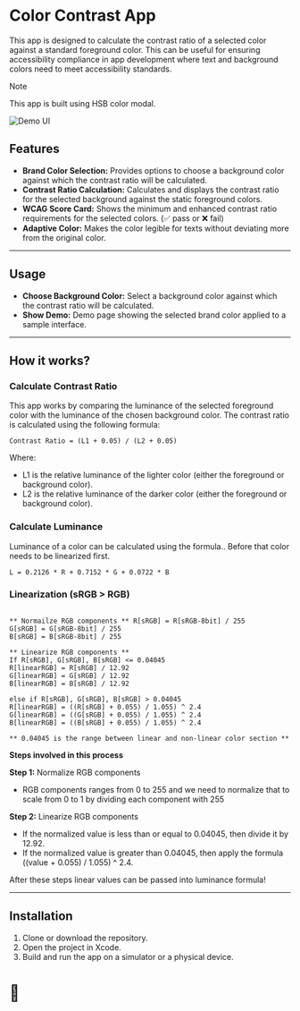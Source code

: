 # Color Contrast App

This app is designed to calculate the contrast ratio of a selected color against a standard foreground color. This can be useful for ensuring accessibility compliance in app development where text and background colors need to meet accessibility standards.

> [!NOTE]
> This app is built using HSB color modal.

![Demo UI](https://github.com/sakaavee/Color-Contrast-App/assets/59090839/52630e8f-dd9a-419e-b863-545bcf987b19)

## Features
- **Brand Color Selection:** Provides options to choose a background color against which the contrast ratio will be calculated.
- **Contrast Ratio Calculation:** Calculates and displays the contrast ratio for the selected background against the static foreground colors.
- **WCAG Score Card:** Shows the minimum and enhanced contrast ratio requirements for the selected colors. (✅ pass or ❌ fail)
- **Adaptive Color:** Makes the color legible for texts without deviating more from the original color.

----

## Usage
- **Choose Background Color:** Select a background color against which the contrast ratio will be calculated.
- **Show Demo:** Demo page showing the selected brand color applied to a sample interface.

----

## How it works?
### Calculate Contrast Ratio
This app works by comparing the luminance of the selected foreground color with the luminance of the chosen background color. The contrast ratio is calculated using the following formula:
```
Contrast Ratio = (L1 + 0.05) / (L2 + 0.05)
```
Where:
- L1 is the relative luminance of the lighter color (either the foreground or background color).
- L2 is the relative luminance of the darker color (either the foreground or background color).

### Calculate Luminance
Luminance of a color can be calculated using the formula.. Before that color needs to be linearized first.
```
L = 0.2126 * R + 0.7152 * G + 0.0722 * B
```

### Linearization (sRGB > RGB)
```

** Normailze RGB components ** R[sRGB] = R[sRGB-8bit] / 255 
G[sRGB] = G[sRGB-8bit] / 255  
B[sRGB] = B[sRGB-8bit] / 255

** Linearize RGB components **
If R[sRGB], G[sRGB], B[sRGB] <= 0.04045
R[linearRGB] = R[sRGB] / 12.92
G[linearRGB] = G[sRGB] / 12.92
B[linearRGB] = B[sRGB] / 12.92

else if R[sRGB], G[sRGB], B[sRGB] > 0.04045
R[linearRGB] = ((R[sRGB] + 0.055) / 1.055) ^ 2.4
G[linearRGB] = ((G[sRGB] + 0.055) / 1.055) ^ 2.4
B[linearRGB] = ((B[sRGB] + 0.055) / 1.055) ^ 2.4

** 0.04045 is the range between linear and non-linear color section **
```
**Steps involved in this process**

**Step 1:** Normalize RGB components
- RGB components ranges from 0 to 255 and we need to normalize that to scale from 0 to 1 by dividing each component with 255

**Step 2:** Linearize RGB components
- If the normalized value is less than or equal to 0.04045, then divide it by 12.92.
- If the normalized value is greater than 0.04045, then apply the formula ((value + 0.055) / 1.055) ^ 2.4.

After these steps linear values can be passed into luminance formula!

-----

## Installation
1. Clone or download the repository.
2. Open the project in Xcode.
3. Build and run the app on a simulator or a physical device.

# 👋
